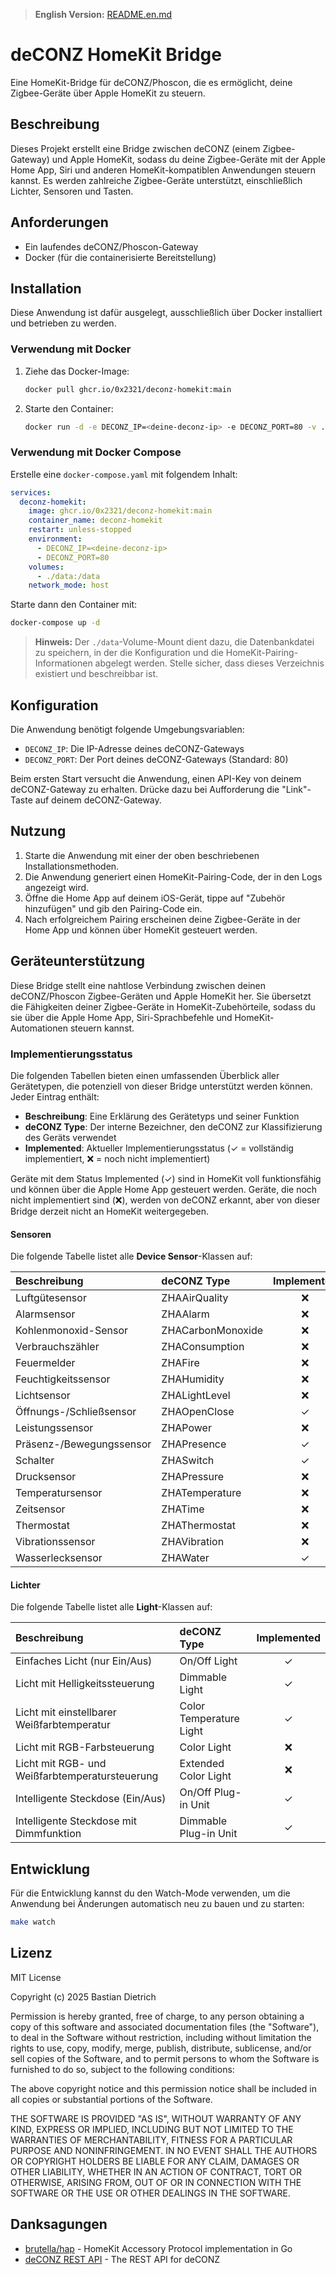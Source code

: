> **English Version:** [README.en.md](README.en.md)

# deCONZ HomeKit Bridge

Eine HomeKit-Bridge für deCONZ/Phoscon, die es ermöglicht, deine Zigbee-Geräte über Apple HomeKit zu steuern.

## Beschreibung

Dieses Projekt erstellt eine Bridge zwischen deCONZ (einem Zigbee-Gateway) und Apple HomeKit, sodass du deine Zigbee-Geräte mit der Apple Home App, Siri und anderen HomeKit-kompatiblen Anwendungen steuern kannst. Es werden zahlreiche Zigbee-Geräte unterstützt, einschließlich Lichter, Sensoren und Tasten.

## Anforderungen

* Ein laufendes deCONZ/Phoscon-Gateway
* Docker (für die containerisierte Bereitstellung)

## Installation

Diese Anwendung ist dafür ausgelegt, ausschließlich über Docker installiert und betrieben zu werden.

### Verwendung mit Docker

1. Ziehe das Docker-Image:

   ```bash
   docker pull ghcr.io/0x2321/deconz-homekit:main
   ```

2. Starte den Container:

   ```bash
   docker run -d -e DECONZ_IP=<deine-deconz-ip> -e DECONZ_PORT=80 -v ./data:/data ghcr.io/0x2321/deconz-homekit:main
   ```

### Verwendung mit Docker Compose

Erstelle eine `docker-compose.yaml` mit folgendem Inhalt:

```yaml
services:
  deconz-homekit:
    image: ghcr.io/0x2321/deconz-homekit:main
    container_name: deconz-homekit
    restart: unless-stopped
    environment:
      - DECONZ_IP=<deine-deconz-ip>
      - DECONZ_PORT=80
    volumes:
      - ./data:/data
    network_mode: host
```

Starte dann den Container mit:

```bash
docker-compose up -d
```

> **Hinweis:** Der `./data`-Volume-Mount dient dazu, die Datenbankdatei zu speichern, in der die Konfiguration und die HomeKit-Pairing-Informationen abgelegt werden. Stelle sicher, dass dieses Verzeichnis existiert und beschreibbar ist.

## Konfiguration

Die Anwendung benötigt folgende Umgebungsvariablen:

* `DECONZ_IP`: Die IP-Adresse deines deCONZ-Gateways
* `DECONZ_PORT`: Der Port deines deCONZ-Gateways (Standard: 80)

Beim ersten Start versucht die Anwendung, einen API-Key von deinem deCONZ-Gateway zu erhalten. Drücke dazu bei Aufforderung die "Link"-Taste auf deinem deCONZ-Gateway.

## Nutzung

1. Starte die Anwendung mit einer der oben beschriebenen Installationsmethoden.
2. Die Anwendung generiert einen HomeKit-Pairing-Code, der in den Logs angezeigt wird.
3. Öffne die Home App auf deinem iOS-Gerät, tippe auf "Zubehör hinzufügen" und gib den Pairing-Code ein.
4. Nach erfolgreichem Pairing erscheinen deine Zigbee-Geräte in der Home App und können über HomeKit gesteuert werden.

## Geräteunterstützung

Diese Bridge stellt eine nahtlose Verbindung zwischen deinen deCONZ/Phoscon Zigbee-Geräten und Apple HomeKit her. Sie übersetzt die Fähigkeiten deiner Zigbee-Geräte in HomeKit-Zubehörteile, sodass du sie über die Apple Home App, Siri-Sprachbefehle und HomeKit-Automationen steuern kannst.

### Implementierungsstatus

Die folgenden Tabellen bieten einen umfassenden Überblick aller Gerätetypen, die potenziell von dieser Bridge unterstützt werden können. Jeder Eintrag enthält:

* **Beschreibung**: Eine Erklärung des Gerätetyps und seiner Funktion
* **deCONZ Type**: Der interne Bezeichner, den deCONZ zur Klassifizierung des Geräts verwendet
* **Implemented**: Aktueller Implementierungsstatus (✓ = vollständig implementiert, ❌ = noch nicht implementiert)

Geräte mit dem Status Implemented (✓) sind in HomeKit voll funktionsfähig und können über die Apple Home App gesteuert werden. Geräte, die noch nicht implementiert sind (❌), werden von deCONZ erkannt, aber von dieser Bridge derzeit nicht an HomeKit weitergegeben.

#### Sensoren

Die folgende Tabelle listet alle **Device Sensor**-Klassen auf:

| Beschreibung             | deCONZ Type       | Implemented |
| :----------------------- | :---------------- | :---------: |
| Luftgütesensor           | ZHAAirQuality     |      ❌      |
| Alarmsensor              | ZHAAlarm          |      ❌      |
| Kohlenmonoxid-Sensor     | ZHACarbonMonoxide |      ❌      |
| Verbrauchszähler         | ZHAConsumption    |      ❌      |
| Feuermelder              | ZHAFire           |      ❌      |
| Feuchtigkeitssensor      | ZHAHumidity       |      ❌      |
| Lichtsensor              | ZHALightLevel     |      ❌      |
| Öffnungs-/Schließsensor  | ZHAOpenClose      |      ✓      |
| Leistungssensor          | ZHAPower          |      ❌      |
| Präsenz-/Bewegungssensor | ZHAPresence       |      ✓      |
| Schalter                 | ZHASwitch         |      ✓      |
| Drucksensor              | ZHAPressure       |      ❌      |
| Temperatursensor         | ZHATemperature    |      ❌      |
| Zeitsensor               | ZHATime           |      ❌      |
| Thermostat               | ZHAThermostat     |      ❌      |
| Vibrationssensor         | ZHAVibration      |      ❌      |
| Wasserlecksensor         | ZHAWater          |      ✓      |

#### Lichter

Die folgende Tabelle listet alle **Light**-Klassen auf:

| Beschreibung                                   | deCONZ Type             | Implemented |
| :--------------------------------------------- | :---------------------- | :---------: |
| Einfaches Licht (nur Ein/Aus)                  | On/Off Light            |      ✓      |
| Licht mit Helligkeitssteuerung                 | Dimmable Light          |      ✓      |
| Licht mit einstellbarer Weißfarbtemperatur     | Color Temperature Light |      ✓      |
| Licht mit RGB-Farbsteuerung                    | Color Light             |      ❌      |
| Licht mit RGB- und Weißfarbtemperatursteuerung | Extended Color Light    |      ❌      |
| Intelligente Steckdose (Ein/Aus)               | On/Off Plug-in Unit     |      ✓      |
| Intelligente Steckdose mit Dimmfunktion        | Dimmable Plug-in Unit   |      ✓      |

## Entwicklung

Für die Entwicklung kannst du den Watch-Mode verwenden, um die Anwendung bei Änderungen automatisch neu zu bauen und zu starten:

```bash
make watch
```

## Lizenz

MIT License

Copyright (c) 2025 Bastian Dietrich

Permission is hereby granted, free of charge, to any person obtaining a copy
of this software and associated documentation files (the "Software"), to deal
in the Software without restriction, including without limitation the rights
to use, copy, modify, merge, publish, distribute, sublicense, and/or sell
copies of the Software, and to permit persons to whom the Software is
furnished to do so, subject to the following conditions:

The above copyright notice and this permission notice shall be included in all
copies or substantial portions of the Software.

THE SOFTWARE IS PROVIDED "AS IS", WITHOUT WARRANTY OF ANY KIND, EXPRESS OR
IMPLIED, INCLUDING BUT NOT LIMITED TO THE WARRANTIES OF MERCHANTABILITY,
FITNESS FOR A PARTICULAR PURPOSE AND NONINFRINGEMENT. IN NO EVENT SHALL THE
AUTHORS OR COPYRIGHT HOLDERS BE LIABLE FOR ANY CLAIM, DAMAGES OR OTHER
LIABILITY, WHETHER IN AN ACTION OF CONTRACT, TORT OR OTHERWISE, ARISING FROM,
OUT OF OR IN CONNECTION WITH THE SOFTWARE OR THE USE OR OTHER DEALINGS IN THE
SOFTWARE.

## Danksagungen

* [brutella/hap](https://github.com/brutella/hap) - HomeKit Accessory Protocol implementation in Go
* [deCONZ REST API](https://github.com/dresden-elektronik/deconz-rest-plugin) - The REST API for deCONZ
